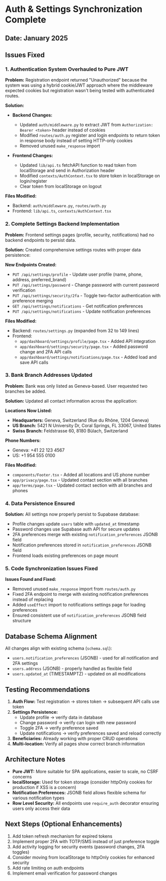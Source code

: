 # Auth & Settings Synchronization Complete

## Date: January 2025

## Issues Fixed

### 1. Authentication System Overhauled to Pure JWT
**Problem:** Registration endpoint returned "Unauthorized" because the system was using a hybrid cookie/JWT approach where the middleware expected cookies but registration wasn't being tested with authenticated routes.

**Solution:** 
- **Backend Changes:**
  - Updated `auth/middleware.py` to extract JWT from `Authorization: Bearer <token>` header instead of cookies
  - Modified `routes/auth.py` register and login endpoints to return token in response body instead of setting HTTP-only cookies
  - Removed unused `make_response` import
  
- **Frontend Changes:**
  - Updated `lib/api.ts` fetchAPI function to read token from localStorage and send in Authorization header
  - Modified `contexts/AuthContext.tsx` to store token in localStorage on login/register
  - Clear token from localStorage on logout

**Files Modified:**
- Backend: `auth/middleware.py`, `routes/auth.py`
- Frontend: `lib/api.ts`, `contexts/AuthContext.tsx`

### 2. Complete Settings Backend Implementation
**Problem:** Frontend settings pages (profile, security, notifications) had no backend endpoints to persist data.

**Solution:** Created comprehensive settings routes with proper data persistence:

**New Endpoints Created:**
- `PUT /api/settings/profile` - Update user profile (name, phone, address, preferred_brand)
- `PUT /api/settings/password` - Change password with current password verification
- `PUT /api/settings/security/2fa` - Toggle two-factor authentication with preference merging
- `GET /api/settings/notifications` - Get notification preferences
- `PUT /api/settings/notifications` - Update notification preferences

**Files Modified:**
- Backend: `routes/settings.py` (expanded from 32 to 149 lines)
- Frontend: 
  - `app/dashboard/settings/profile/page.tsx` - Added API integration
  - `app/dashboard/settings/security/page.tsx` - Added password change and 2FA API calls
  - `app/dashboard/settings/notifications/page.tsx` - Added load and save API calls

### 3. Bank Branch Addresses Updated
**Problem:** Bank was only listed as Geneva-based. User requested two branches be added.

**Solution:** Updated all contact information across the application:

**Locations Now Listed:**
- **Headquarters:** Geneva, Switzerland (Rue du Rhône, 1204 Geneva)
- **US Branch:** 5421 N University Dr, Coral Springs, FL 33067, United States
- **Swiss Branch:** Feldstrasse 60, 8180 Bülach, Switzerland

**Phone Numbers:**
- Geneva: +41 22 123 4567
- US: +1 954 555 0100

**Files Modified:**
- `components/Footer.tsx` - Added all locations and US phone number
- `app/privacy/page.tsx` - Updated contact section with all branches
- `app/terms/page.tsx` - Updated contact section with all branches and phones

### 4. Data Persistence Ensured
**Solution:** All settings now properly persist to Supabase database:
- Profile changes update `users` table with `updated_at` timestamp
- Password changes use Supabase auth API for secure updates
- 2FA preferences merge with existing `notification_preferences` JSONB field
- Notification preferences stored in `notification_preferences` JSONB field
- Frontend loads existing preferences on page mount

### 5. Code Synchronization Issues Fixed
**Issues Found and Fixed:**
- Removed unused `make_response` import from `routes/auth.py`
- Fixed 2FA endpoint to merge with existing notification preferences instead of replacing
- Added `useEffect` import to notifications settings page for loading preferences
- Ensured consistent use of `notification_preferences` JSONB field structure

## Database Schema Alignment
All changes align with existing schema (`schema.sql`):
- `users.notification_preferences` (JSONB) - used for all notification and 2FA settings
- `users.address` (JSONB) - properly handled as flexible field
- `users.updated_at` (TIMESTAMPTZ) - updated on all modifications

## Testing Recommendations
1. **Auth Flow:** Test registration → stores token → subsequent API calls use token
2. **Settings Persistence:** 
   - Update profile → verify data in database
   - Change password → verify can login with new password
   - Toggle 2FA → verify preference saved
   - Update notifications → verify preferences saved and reload correctly
3. **Beneficiaries:** Already working with proper CRUD operations
4. **Multi-location:** Verify all pages show correct branch information

## Architecture Notes
- **Pure JWT:** More suitable for SPA applications, easier to scale, no CSRF concerns
- **localStorage:** Used for token storage (consider httpOnly cookies for production if XSS is a concern)
- **Notification Preferences:** JSONB field allows flexible schema for various notification types
- **Row Level Security:** All endpoints use `require_auth` decorator ensuring users only access their data

## Next Steps (Optional Enhancements)
1. Add token refresh mechanism for expired tokens
2. Implement proper 2FA with TOTP/SMS instead of just preference toggle
3. Add activity logging for security events (password changes, 2FA toggles)
4. Consider moving from localStorage to httpOnly cookies for enhanced security
5. Add rate limiting on auth endpoints
6. Implement email verification for password changes
